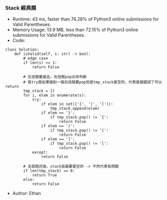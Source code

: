 ### Stack 經典題
* Runtime: 43 ms, faster than 76.28% of Python3 online submissions for Valid Parentheses.
* Memory Usage: 13.9 MB, less than 72.15% of Python3 online submissions for Valid Parentheses.
* Code:
```
class Solution:
    def isValid(self, s: str) -> bool:
        # edge case
        if len(s) <= 1:
            return False
        
        # 左括號塞進去，右括號pop出來判斷
        # 寫try是如果碰到一個右括號要pop但是tmp_stack是空的，代表直接錯誤了可以return
        tmp_stack = []
        for i, elem in enumerate(s):
            try:
                if elem in set(['{', '(', '[']):
                    tmp_stack.append(elem)
                if elem == '}':
                    if tmp_stack.pop() != '{':
                        return False
                if elem == ')':
                    if tmp_stack.pop() != '(':
                        return False
                if elem == ']':
                    if tmp_stack.pop() != '[':
                        return False
            except:
                return False
        
        # 全部跑完後，stack容器要是空的 -> 不然代表有問題
        if len(tmp_stack) == 0:
            return True
        else: 
            return False
```

* Author: Ethan